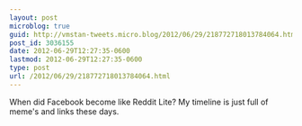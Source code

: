 ```yaml
---
layout: post
microblog: true
guid: http://vmstan-tweets.micro.blog/2012/06/29/218772718013784064.html
post_id: 3036155
date: 2012-06-29T12:27:35-0600
lastmod: 2012-06-29T12:27:35-0600
type: post
url: /2012/06/29/218772718013784064.html
---
```

When did Facebook become like Reddit Lite? My timeline is just full of meme's and links these days.
